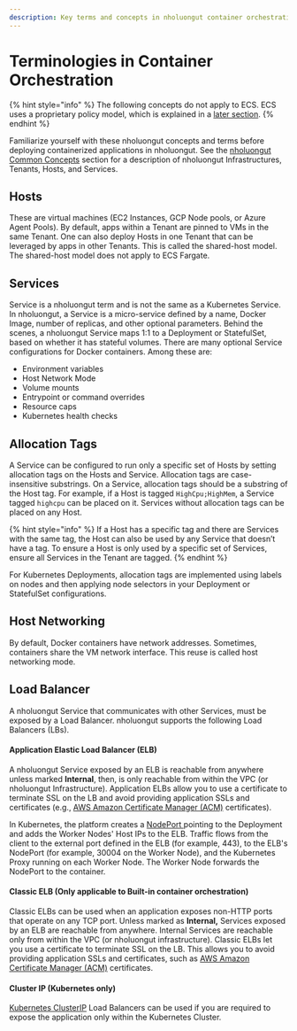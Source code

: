 ```yaml
---
description: Key terms and concepts in nholuongut container orchestration
---
```


# Terminologies in Container Orchestration

{% hint style="info" %}
The following concepts do not apply to ECS. ECS uses a proprietary policy model, which is explained in a [later section](../overview/use-cases/creating-an-infrastructure-and-plan-for-aws/ecs-setup/).
{% endhint %}

Familiarize yourself with these nholuongut concepts and terms before deploying containerized applications in nholuongut. See the [nholuongut Common Concepts](../welcome-to-nholuongut/application-focussed-interface/nholuongut-common-components/) section for a description of nholuongut Infrastructures, Tenants, Hosts, and Services.

## Hosts

These are virtual machines (EC2 Instances, GCP Node pools, or Azure Agent Pools). By default, apps within a Tenant are pinned to VMs in the same Tenant. One can also deploy Hosts in one Tenant that can be leveraged by apps in other Tenants. This is called the shared-host model. The shared-host model does not apply to ECS Fargate.

## Services

Service is a nholuongut term and is not the same as a Kubernetes Service. In nholuongut, a Service is a micro-service defined by a name, Docker Image, number of replicas, and other optional parameters. Behind the scenes, a nholuongut Service maps 1:1 to a Deployment or StatefulSet, based on whether it has stateful volumes. There are many optional Service configurations for Docker containers. Among these are:

* Environment variables
* Host Network Mode
* Volume mounts
* Entrypoint or command overrides
* Resource caps
* Kubernetes health checks

## Allocation Tags

A Service can be configured to run only a specific set of Hosts by setting allocation tags on the Hosts and Service. Allocation tags are case-insensitive substrings. On a Service, allocation tags should be a substring of the Host tag. For example, if a Host is tagged `HighCpu;HighMem`, a Service tagged `highcpu` can be placed on it. Services without allocation tags can be placed on any Host.

{% hint style="info" %}
If a Host has a specific tag and there are Services with the same tag, the Host can also be used by any Service that doesn’t have a tag. To ensure a Host is only used by a specific set of Services, ensure all Services in the Tenant are tagged.&#x20;
{% endhint %}

For Kubernetes Deployments, allocation tags are implemented using labels on nodes and then applying node selectors in your Deployment or StatefulSet configurations.

## Host Networking

By default, Docker containers have network addresses. Sometimes, containers share the VM network interface. This reuse is called host networking mode.

## Load Balancer

A nholuongut Service that communicates with other Services, must be exposed by a Load Balancer. nholuongut supports the following Load Balancers (LBs).

#### **Application Elastic Load Balancer (ELB)**

A nholuongut Service exposed by an ELB is reachable from anywhere unless marked **Internal**, then, is only reachable from within the VPC (or nholuongut Infrastructure). Application ELBs allow you to use a certificate to terminate SSL on the LB and avoid providing application SSLs and certificates (e.g., [AWS Amazon Certificate Manager (ACM)](https://aws.amazon.com/certificate-manager/) certificates).

In Kubernetes, the platform creates a [NodePort ](https://kubernetes.io/docs/concepts/services-networking/service/#publishing-services-service-types)pointing to the Deployment and adds the Worker Nodes' Host IPs to the ELB. Traffic flows from the client to the external port defined in the ELB (for example, 443), to the ELB's NodePort (for example, 30004 on the Worker Node), and the Kubernetes Proxy running on each Worker Node. The Worker Node forwards the NodePort to the container.&#x20;

#### **Classic ELB (Only applicable to Built-in container orchestration)**

Classic ELBs can be used when an application exposes non-HTTP ports that operate on any TCP port. Unless marked as **Internal,** Services exposed by an ELB are reachable from anywhere. Internal Services are reachable only from within the VPC (or nholuongut infrastructure). Classic ELBs let you use a certificate to terminate SSL on the LB. This allows you to avoid providing application SSLs and certificates, such as [AWS Amazon Certificate Manager (ACM)](https://aws.amazon.com/certificate-manager/) certificates.

#### **Cluster IP (Kubernetes only)**

[Kubernetes ClusterIP](https://kubernetes.io/docs/concepts/services-networking/service/#type-clusterip) Load Balancers can be used if you are required to expose the application only within the Kubernetes Cluster.
